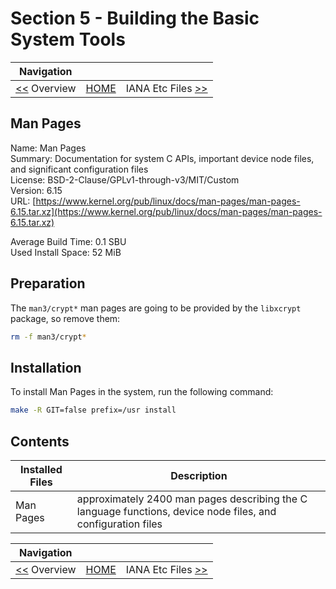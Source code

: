 # Section 5 - Building the Basic System Tools

| Navigation |||
| --- | --- | ---: |
| [<<](./Overview.md) Overview | [HOME](../README.md) | IANA Etc Files [>>](./IanaEtcFiles.md) |

## Man Pages

Name: Man Pages<br />
Summary: Documentation for system C APIs, important device node files, and significant configuration files<br />
License: BSD-2-Clause/GPLv1-through-v3/MIT/Custom<br />
Version: 6.15<br />
URL: [https://www.kernel.org/pub/linux/docs/man-pages/man-pages-6.15.tar.xz](https://www.kernel.org/pub/linux/docs/man-pages/man-pages-6.15.tar.xz)<br />

Average Build Time: 0.1 SBU<br />
Used Install Space: 52 MiB<br />

## Preparation

The `man3/crypt*` man pages are going to be provided by the `libxcrypt` package, so remove them:

```bash
rm -f man3/crypt*
```

## Installation

To install Man Pages in the system, run the following command:

```bash
make -R GIT=false prefix=/usr install
```

## Contents

| Installed Files | Description |
| --- | --- |
| Man Pages | approximately 2400 man pages describing the C language functions, device node files, and configuration files |

| Navigation |||
| --- | --- | ---: |
| [<<](./Overview.md) Overview | [HOME](../README.md) | IANA Etc Files [>>](./IanaEtcFiles.md) |
